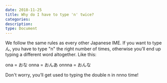 ```yaml
---
date: 2018-11-25
title: Why do I have to type 'n' twice?
categories:
description:
type: Document
---
```

We follow the same rules as every other Japanese IME. If you want to type ん, you have to type "n" the right number of times, otherwise you’ll end up typing a different word altogether. Like this:

ona = おな
onna = おんあ
onnna = おんな

Don't worry, you’ll get used to typing the double n in nnno time!
